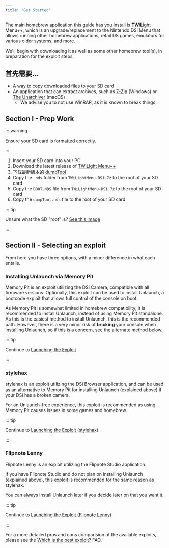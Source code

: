 ```yaml
---
title: "Get Started"
---
```


The main homebrew application this guide has you install is **TW**i**L**ight Menu++, which is an upgrade/replacement to the Nintendo DSi Menu that allows running other homebrew applications, retail DS games, emulators for various older systems, and more.

We'll begin with downloading it as well as some other homebrew tool(s), in preparation for the exploit steps.

## 首先需要…

- A way to copy downloaded files to your SD card
- An application that can extract archives, such as [7-Zip](https://www.7-zip.org/) (Windows) or [The Unarchiver](https://apps.apple.com/us/app/the-unarchiver/id425424353) (macOS)
   - We advise you to not use WinRAR, as it is known to break things

## Section I - Prep Work

::: warning

Ensure your SD card is [formatted correctly](sd-card-setup.html).

:::

1. Insert your SD card into your PC
1. Download the latest release of [TWiLight Menu++](https://github.com/DS-Homebrew/TWiLightMenu/releases/latest/download/TWiLightMenu-DSi.7z)
1. 下载最新版本的 [dumpTool](https://github.com/zoogie/dumpTool/releases/latest/download/dumpTool.nds)
1. Copy the `_nds` folder from `TWiLightMenu-DSi.7z` to the root of your SD card
1. Copy the `BOOT.NDS` file from `TWiLightMenu-DSi.7z` to the root of your SD card
1. Copy the `dumpTool.nds` file to the root of your SD card

::: tip

Unsure what the SD "root" is? [See this image](https://media.discordapp.net/attachments/489307733074640926/756947922804932739/wherestheroot.png)

:::


## Section II - Selecting an exploit

From here you have three options, with a minor difference in what each entails.


### Installing Unlaunch via Memory Pit

Memory Pit is an exploit utilizing the DSi Camera, compatible with all firmware versions. Optionally, this exploit can be used to install Unlaunch, a bootcode exploit that allows full control of the console on boot.

As Memory Pit is somewhat limited in homebrew compatibility, it is recommended to install Unlaunch, instead of using Memory Pit standalone. As this is the easiest method to install Unlaunch, this is the recommended path. However, there is a very minor risk of **bricking** your console when installing Unlaunch, so if this is a concern, see the alternate method below.

::: tip

Continue to [Launching the Exploit](launching-the-exploit.html)

:::


### stylehax

stylehax is an exploit utilizing the DSi Browser application, and can be used as an alternative to Memory Pit for installing Unlaunch (explained above) if your DSi has a broken camera.

For an Unlaunch-free experience, this exploit is recommended as using Memory Pit causes issues in some games and homebrew.

::: tip

Continue to [Launching the Exploit (stylehax)](launching-the-browser-exploit.html)

:::


### Flipnote Lenny

Flipnote Lenny is an exploit utilizing the Flipnote Studio application.

If you have Flipnote Studio and do not plan on installing Unlaunch (explained above), this exploit is recommended for the same reason as stylehax.

You can always install Unlaunch later if you decide later on that you want it.

::: tip

Continue to [Launching the Exploit (Flipnote Lenny)](launching-the-flipnote-exploit.html)

:::

For a more detailed pros and cons comparision of the available exploits, please see the [Which is the best exploit?](faq.html#which-is-the-best-exploit) FAQ.

